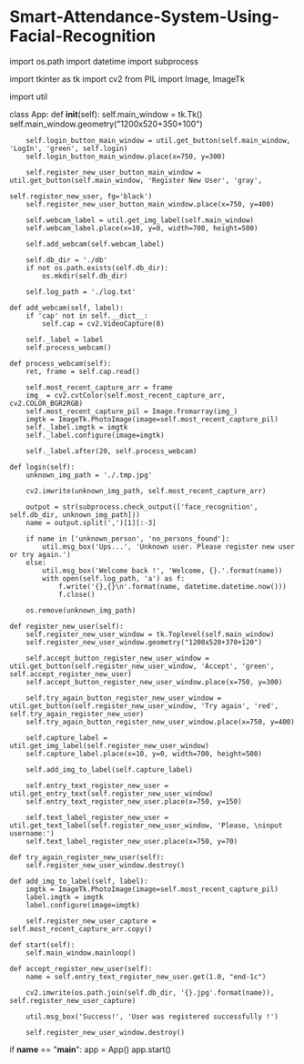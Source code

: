 # Smart-Attendance-System-Using-Facial-Recognition
import os.path
import datetime
import subprocess

import tkinter as tk
import cv2
from PIL import Image, ImageTk

import util


class App:
    def __init__(self):
        self.main_window = tk.Tk()
        self.main_window.geometry("1200x520+350+100")

        self.login_button_main_window = util.get_button(self.main_window, 'LogIn', 'green', self.login)
        self.login_button_main_window.place(x=750, y=300)

        self.register_new_user_button_main_window = util.get_button(self.main_window, 'Register New User', 'gray',
                                                                    self.register_new_user, fg='black')
        self.register_new_user_button_main_window.place(x=750, y=400)

        self.webcam_label = util.get_img_label(self.main_window)
        self.webcam_label.place(x=10, y=0, width=700, height=500)

        self.add_webcam(self.webcam_label)

        self.db_dir = './db'
        if not os.path.exists(self.db_dir):
            os.mkdir(self.db_dir)

        self.log_path = './log.txt'

    def add_webcam(self, label):
        if 'cap' not in self.__dict__:
            self.cap = cv2.VideoCapture(0)

        self._label = label
        self.process_webcam()

    def process_webcam(self):
        ret, frame = self.cap.read()

        self.most_recent_capture_arr = frame
        img_ = cv2.cvtColor(self.most_recent_capture_arr, cv2.COLOR_BGR2RGB)
        self.most_recent_capture_pil = Image.fromarray(img_)
        imgtk = ImageTk.PhotoImage(image=self.most_recent_capture_pil)
        self._label.imgtk = imgtk
        self._label.configure(image=imgtk)

        self._label.after(20, self.process_webcam)

    def login(self):
        unknown_img_path = './.tmp.jpg'

        cv2.imwrite(unknown_img_path, self.most_recent_capture_arr)

        output = str(subprocess.check_output(['face_recognition', self.db_dir, unknown_img_path]))
        name = output.split(',')[1][:-3]

        if name in ['unknown_person', 'no_persons_found']:
            util.msg_box('Ups...', 'Unknown user. Please register new user or try again.')
        else:
            util.msg_box('Welcome back !', 'Welcome, {}.'.format(name))
            with open(self.log_path, 'a') as f:
                f.write('{},{}\n'.format(name, datetime.datetime.now()))
                f.close()

        os.remove(unknown_img_path)

    def register_new_user(self):
        self.register_new_user_window = tk.Toplevel(self.main_window)
        self.register_new_user_window.geometry("1200x520+370+120")

        self.accept_button_register_new_user_window = util.get_button(self.register_new_user_window, 'Accept', 'green', self.accept_register_new_user)
        self.accept_button_register_new_user_window.place(x=750, y=300)

        self.try_again_button_register_new_user_window = util.get_button(self.register_new_user_window, 'Try again', 'red', self.try_again_register_new_user)
        self.try_again_button_register_new_user_window.place(x=750, y=400)

        self.capture_label = util.get_img_label(self.register_new_user_window)
        self.capture_label.place(x=10, y=0, width=700, height=500)

        self.add_img_to_label(self.capture_label)

        self.entry_text_register_new_user = util.get_entry_text(self.register_new_user_window)
        self.entry_text_register_new_user.place(x=750, y=150)

        self.text_label_register_new_user = util.get_text_label(self.register_new_user_window, 'Please, \ninput username:')
        self.text_label_register_new_user.place(x=750, y=70)

    def try_again_register_new_user(self):
        self.register_new_user_window.destroy()

    def add_img_to_label(self, label):
        imgtk = ImageTk.PhotoImage(image=self.most_recent_capture_pil)
        label.imgtk = imgtk
        label.configure(image=imgtk)

        self.register_new_user_capture = self.most_recent_capture_arr.copy()

    def start(self):
        self.main_window.mainloop()

    def accept_register_new_user(self):
        name = self.entry_text_register_new_user.get(1.0, "end-1c")

        cv2.imwrite(os.path.join(self.db_dir, '{}.jpg'.format(name)), self.register_new_user_capture)

        util.msg_box('Success!', 'User was registered successfully !')

        self.register_new_user_window.destroy()


if __name__ == "__main__":
    app = App()
    app.start()
